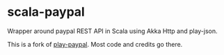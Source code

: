 scala-paypal
==========

Wrapper around paypal REST API in Scala using Akka Http and play-json.

This is a fork of [play-paypal](https://github.com/alari/play-paypal). Most code and credits go there.

